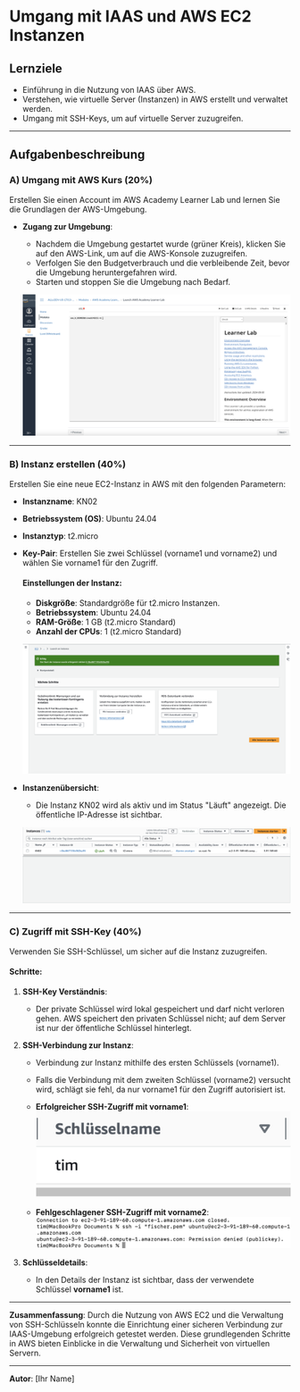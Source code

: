 # Umgang mit IAAS und AWS EC2 Instanzen

## Lernziele
- Einführung in die Nutzung von IAAS über AWS.
- Verstehen, wie virtuelle Server (Instanzen) in AWS erstellt und verwaltet werden.
- Umgang mit SSH-Keys, um auf virtuelle Server zuzugreifen.

---

## Aufgabenbeschreibung

### A) Umgang mit AWS Kurs (20%)
Erstellen Sie einen Account im AWS Academy Learner Lab und lernen Sie die Grundlagen der AWS-Umgebung.

- **Zugang zur Umgebung**:
  - Nachdem die Umgebung gestartet wurde (grüner Kreis), klicken Sie auf den AWS-Link, um auf die AWS-Konsole zuzugreifen.
  - Verfolgen Sie den Budgetverbrauch und die verbleibende Zeit, bevor die Umgebung heruntergefahren wird.
  - Starten und stoppen Sie die Umgebung nach Bedarf.
  
  ![AWS Academy Learner Lab](Images/1.png)

---

### B) Instanz erstellen (40%)
Erstellen Sie eine neue EC2-Instanz in AWS mit den folgenden Parametern:

- **Instanzname**: KN02
- **Betriebssystem (OS)**: Ubuntu 24.04
- **Instanztyp**: t2.micro
- **Key-Pair**: Erstellen Sie zwei Schlüssel (vorname1 und vorname2) und wählen Sie vorname1 für den Zugriff.
  
  #### Einstellungen der Instanz:
  - **Diskgröße**: Standardgröße für t2.micro Instanzen.
  - **Betriebssystem**: Ubuntu 24.04
  - **RAM-Größe**: 1 GB (t2.micro Standard)
  - **Anzahl der CPUs**: 1 (t2.micro Standard)

  ![Instanz erfolgreich gestartet](images/2.png)

- **Instanzenübersicht**:
  - Die Instanz KN02 wird als aktiv und im Status "Läuft" angezeigt. Die öffentliche IP-Adresse ist sichtbar.

  ![Instanzenliste](Images/3.png)

---

### C) Zugriff mit SSH-Key (40%)
Verwenden Sie SSH-Schlüssel, um sicher auf die Instanz zuzugreifen.

#### Schritte:
1. **SSH-Key Verständnis**:
   - Der private Schlüssel wird lokal gespeichert und darf nicht verloren gehen. AWS speichert den privaten Schlüssel nicht; auf dem Server ist nur der öffentliche Schlüssel hinterlegt.

2. **SSH-Verbindung zur Instanz**:
   - Verbindung zur Instanz mithilfe des ersten Schlüssels (vorname1).
   - Falls die Verbindung mit dem zweiten Schlüssel (vorname2) versucht wird, schlägt sie fehl, da nur vorname1 für den Zugriff autorisiert ist.
   
   - **Erfolgreicher SSH-Zugriff mit vorname1**:
     ![SSH Zugriff mit vorname1](Images/4.png)

   - **Fehlgeschlagener SSH-Zugriff mit vorname2**:
     ![SSH Fehler mit vorname2](Images/5.png)

3. **Schlüsseldetails**:
   - In den Details der Instanz ist sichtbar, dass der verwendete Schlüssel **vorname1** ist.

---

**Zusammenfassung**:
Durch die Nutzung von AWS EC2 und die Verwaltung von SSH-Schlüsseln konnte die Einrichtung einer sicheren Verbindung zur IAAS-Umgebung erfolgreich getestet werden. Diese grundlegenden Schritte in AWS bieten Einblicke in die Verwaltung und Sicherheit von virtuellen Servern.

---

**Autor**: [Ihr Name]